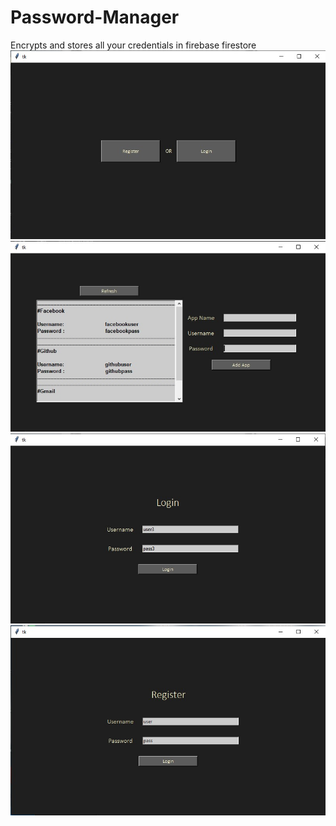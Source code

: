 # Password-Manager
Encrypts and stores all your credentials in firebase firestore
![](images/first.jpg)
![](images/main.jpg)
![](images/login.jpg)
![](images/register.jpg)

